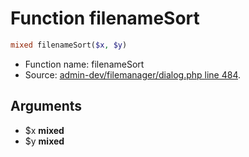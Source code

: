 Function filenameSort
===========================





```php
mixed filenameSort($x, $y)
```

* Function name: filenameSort
* Source: [admin-dev/filemanager/dialog.php line 484](https://github.com/PrestaShop/PrestaShop/blob/1.6.1.3/admin-dev/filemanager/dialog.php#L484).

Arguments
---------

* $x **mixed**
* $y **mixed**

